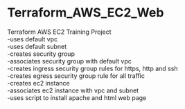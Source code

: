 # Terraform_AWS_EC2_Web

Terraform AWS EC2 Training Project \
  -uses default vpc \
  -uses default subnet \
  -creates security group \
  -associates security group with default vpc \
  -creates ingress security group rules for https, http and ssh \
  -creates egress security group rule for all traffic \
  -creates ec2 instance \
  -associates ec2 instance with vpc and subnet \
  -uses script to install apache and html web page 

